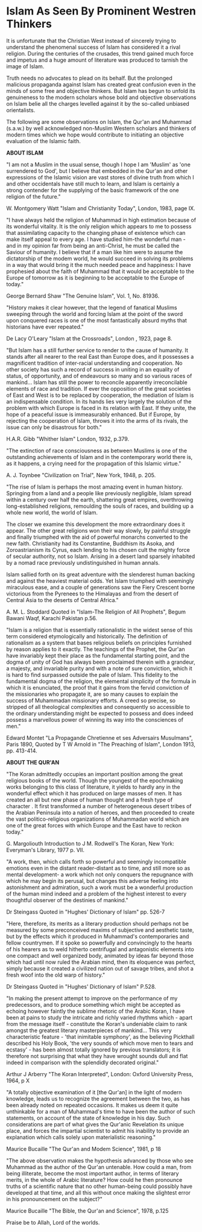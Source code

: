 Islam As Seen By Prominent Westren Thinkers
===========================================

It is unfortunate that the Christian West instead of sincerely trying
to understand the phenomenal success of Islam has considered it a rival
religion. During the centuries of the crusades, this trend gained much
force and impetus and a huge amount of literature was produced to
tarnish the image of Islam.

Truth needs no advocates to plead on its behalf. But the prolonged
malicious propaganda against Islam has created great confusion even in
the minds of some free and objective thinkers. But Islam has begun to
unfold its genuineness to the modern scholars whose bold and objective
observations on Islam belie all the charges levelled against it by the
so-called unbiased orientalists.

The following are some observations on Islam, the Qur'an and Muhammad
(s.a.w.) by well acknowledged non-Muslim Western scholars and thinkers
of modern times which we hope would contribute to initiating an
objective evaluation of the Islamic faith.

**ABOUT ISLAM**

"I am not a Muslim in the usual sense, though I hope I am 'Muslim' as
'one surrendered to God', but I believe that embedded in the Qur'an and
other expressions of the Islamic vision are vast stores of divine truth
from which I and other occidentals have still much to learn, and Islam
is certainly a strong contender for the supplying of the basic framework
of the one religion of the future."

W. Montgomery Watt
"Islam and Christianity Today",
London, 1983, page IX.

"I have always held the religion of Muhammad in high estimation because
of its wonderful vitality. It is the only religion which appears to me
to possess that assimilating capacity to the changing phase of existence
which can make itself appeal to every age. I have studied him-the
wonderful man - and in my opinion far from being an anti-Christ, he must
be called the Saviour of humanity. I believe that if a man like him were
to assume the dictatorship of the modem world, he would succeed in
solving its problems in a way that would bring it the much needed peace
and happiness: I have prophesied about the faith of Muhammad that it
would be acceptable to the Europe of tomorrow as it is beginning to be
acceptable to the Europe of today."

George Bernard Shaw
"The Genuine Islam",
Vol. 1, No. 81936.

"History makes it clear however, that the legend of fanatical Muslims
sweeping through the world and forcing Islam at the point of the sword
upon conquered races is one of the most fantastically absurd myths that
historians have ever repeated."

De Lacy O'Leary
"Islam at the Crossroads",
London , 1923, page 8.

"But Islam has a still further service to render to the cause of
humanity. It stands after all nearer to the real East than Europe does,
and it possesses a magnificent tradition of inter-racial understanding
and cooperation. No other society has such a record of success in
uniting in an equality of status, of opportunity, and of endeavours so
many and so various races of mankind... Islam has still the power to
reconcile apparently irreconcilable elements of race and tradition. If
ever the opposition of the great societies of East and West is to be
replaced by cooperation, the mediation of Islam is an indispensable
condition. In its hands lies very largely the solution of the problem
with which Europe is faced in its relation with East. If they unite, the
hope of a peaceful issue is immeasurably enhanced. But if Europe, by
rejecting the cooperation of Islam, throws it into the arms of its
rivals, the issue can only be disastrous for both."

H.A.R. Gibb
"Whither Islam" London, 1932, p.379.

"The extinction of race consciousness as between Muslims is one of the
outstanding achievements of Islam and in the contemporary world there
is, as it happens, a crying need for the propagation of this Islamic
virtue."

A. J. Toynbee
"Civilization on Trial",
New York, 1948, p. 205.

"The rise of Islam is perhaps the most amazing event in human history.
Springing from a land and a people like previously negligible, Islam
spread within a century over half the earth, shattering great empires,
overthrowing long-established religions, remoulding the souls of races,
and building up a whole new world, the world of Islam.

The closer we examine this development the more extraordinary does it
appear. The other great religions won their way slowly, by painful
struggle and finally triumphed with the aid of powerful monarchs
converted to the new faith. Christianity had its Constantine, Buddhism
its Asoka, and Zoroastrianism its Cyrus, each lending to his chosen cult
the mighty force of secular authority, not so Islam. Arising in a desert
land sparsely inhabited by a nomad race previously undistinguished in
human annals.

Islam sallied forth on its great adventure with the slenderest human
backing and against the heaviest material odds. Yet Islam triumphed with
seemingly miraculous ease, and a couple of generations saw the Fiery
Crescent borne victorious from the Pyrenees to the Himalayas and from
the desert of Central Asia to the deserts of Central Africa."

A. M. L. Stoddard
Quoted in "Islam-The Religion of All Prophets",
Begum Bawani Waqf, Karachi Pakistan p.56.

"Islam is a religion that is essentially rationalistic in the widest
sense of this term considered etymologically and historically. The
definition of rationalism as a system that bases religious beliefs on
principles furnished by reason applies to it exactly. The teachings of
the Prophet, the Qur'an have invariably kept their place as the
fundamental starting point, and the dogma of unity of God has always
been proclaimed therein with a grandeur, a majesty, and invariable
purity and with a note of sure conviction, which it is hard to find
surpassed outside the pale of Islam. This fidelity to the fundamental
dogma of the religion, the elemental simplicity of the formula in which
it is enunciated, the proof that it gains from the fervid conviction of
the missionaries who propagate it, are so many causes to explain the
success of Muhammadan missionary efforts. A creed so precise, so
stripped of all theological complexities and consequently so accessible
to the ordinary understanding might be expected to possess and does
indeed possess a marvellous power of winning its way into the
consciences of men."

Edward Montet
"La Propagande Chretienne et ses Adversairs Musulmans",
Paris 1890, Quoted by T W Arnold in "The Preaching of Islam",
London 1913, pp. 413-414.

**ABOUT THE QUR'AN**

"The Koran admittedly occupies an important position among the great
religious books of the world. Though the youngest of the epochmaking
works belonging to this class of literature, it yields to hardly any in
the wonderful effect which it has produced on large masses of men. It
has created an all but new phase of human thought and a fresh type of
character . It first transformed a number of heterogeneous desert tribes
of the Arabian Peninsula into a nation of heroes, and then proceeded to
create the vast politico-religious organizations of Muhammadan world
which are one of the great forces with which Europe and the East have to
reckon today."

G. Margoliouth
Introduction to J M. Rodwell's The Koran,
New York: Everyman's Library, 1977 p. VII.

"A work, then, which calls forth so powerful and seemingly incompatible
emotions even in the distant reader-distant as to time, and still more
so as mental development- a work which not only conquers the repugnance
with which he may begin its perusal, but changes this adverse feeling
into astonishment and admiration, such a work must be a wonderful
production of the human mind indeed and a problem of the highest
interest to every thoughtful observer of the destinies of mankind."

Dr Steingass
Quoted in "Hughes' Dictionary of Islam" pp. 526-7

"Here, therefore, its merits as a literary production should perhaps
not be measured by some preconceived maxims of subjective and aesthetic
taste, but by the effects which it produced in Muhammad's contemporaries
and fellow countrymen. If it spoke so powerfully and convincingly to the
hearts of his hearers as to weld hitherto centrifugal and antagonistic
elements into one compact and well organized body, animated by ideas far
beyond those which had until now ruled the Arabian mind, then its
eloquence was perfect, simply because it created a civilized nation out
of savage tribes, and shot a fresh woof into the old warp of history."

Dr Steingass
Quoted in "Hughes' Dictionary of Islam" P.528.

"In making the present attempt to improve on the performance of my
predecessors, and to produce something which might be accepted as
echoing however faintly the sublime rhetoric of the Arabic Koran, I have
been at pains to study the intricate and richly varied rhythms which -
apart from the message itself - constitute the Koran's undeniable claim
to rank amongst the greatest literary masterpieces of mankind... This
very characteristic feature - 'that inimitable symphony', as the
believing Pickthall described his Holy Book, 'the very sounds of which
move men to tears and ecstasy' - has been almost totally ignored by
previous translators; it is therefore not surprising that what they have
wrought sounds dull and flat indeed in comparison with the splendidly
decorated original."

Arthur J Arberry
"The Koran Interpreted",
London: Oxford University Press, 1964, p X

"A totally objective examination of it [the Qur'an] in the light of
modern knowledge, leads us to recognize the agreement between the two,
as has been already noted on repeated occasions. It makes us deem it
quite unthinkable for a man of Muhammad's time to have been the author
of such statements, on account of the state of knowledge in his day.
Such considerations are part of what gives the Qur'anic Revelation its
unique place, and forces the impartial scientist to admit his inability
to provide an explanation which calls solely upon materialistic
reasoning."

Maurice Bucaille
"The Qur'an and Modem Science", 1981, p 18

"The above observation makes the hypothesis advanced by those who see
Muhammad as the author of the Qur'an untenable. How could a man, from
being illiterate, become the most important author, in terms of literary
merits, in the whole of Arabic literature? How could he then pronounce
truths of a scientific nature that no other human-being could possibly
have developed at that time, and all this without once making the
slightest error in his pronouncement on the subject?"

Maurice Bucaille
"The Bible, the Qur'an and Science", 1978, p.125

Praise be to Allah, Lord of the worlds.


